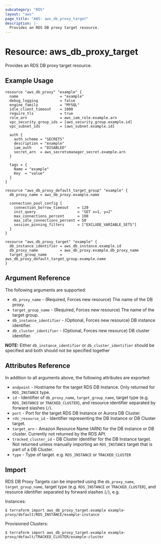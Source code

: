 ```yaml
---
subcategory: "RDS"
layout: "aws"
page_title: "AWS: aws_db_proxy_target"
description: |-
  Provides an RDS DB proxy target resource.
---
```


# Resource: aws_db_proxy_target

Provides an RDS DB proxy target resource.

## Example Usage

```hcl
resource "aws_db_proxy" "example" {
  name                   = "example"
  debug_logging          = false
  engine_family          = "MYSQL"
  idle_client_timeout    = 1800
  require_tls            = true
  role_arn               = aws_iam_role.example.arn
  vpc_security_group_ids = [aws_security_group.example.id]
  vpc_subnet_ids         = [aws_subnet.example.id]

  auth {
    auth_scheme = "SECRETS"
    description = "example"
    iam_auth    = "DISABLED"
    secret_arn  = aws_secretsmanager_secret.example.arn
  }

  tags = {
    Name = "example"
    Key  = "value"
  }
}

resource "aws_db_proxy_default_target_group" "example" {
  db_proxy_name = aws_db_proxy.example.name

  connection_pool_config {
    connection_borrow_timeout    = 120
    init_query                   = "SET x=1, y=2"
    max_connections_percent      = 100
    max_idle_connections_percent = 50
    session_pinning_filters      = ["EXCLUDE_VARIABLE_SETS"]
  }
}

resource "aws_db_proxy_target" "example" {
  db_instance_identifier = aws_db_instance.example.id
  db_proxy_name          = aws_db_proxy.example.db_proxy_name
  target_group_name      = aws_db_proxy_default_target_group.example.name
}
```

## Argument Reference

The following arguments are supported:

* `db_proxy_name` - (Required, Forces new resource) The name of the DB proxy.
* `target_group_name` - (Required, Forces new resource) The name of the target group.
* `db_instance_identifier` - (Optional, Forces new resource) DB instance identifier.
* `db_cluster_identifier` - (Optional, Forces new resource) DB cluster identifier.

**NOTE:** Either `db_instance_identifier` or `db_cluster_identifier` should be specified and both should not be specified together

## Attributes Reference

In addition to all arguments above, the following attributes are exported:

* `endpoint` - Hostname for the target RDS DB Instance. Only returned for `RDS_INSTANCE` type.
* `id` - Identifier of  `db_proxy_name`, `target_group_name`, target type (e.g. `RDS_INSTANCE` or `TRACKED_CLUSTER`), and resource identifier separated by forward slashes (`/`).
* `port` - Port for the target RDS DB Instance or Aurora DB Cluster.
* `rds_resource_id` - Identifier representing the DB Instance or DB Cluster target.
* `target_arn` - Amazon Resource Name (ARN) for the DB instance or DB cluster. Currently not returned by the RDS API.
* `tracked_cluster_id` - DB Cluster identifier for the DB Instance target. Not returned unless manually importing an `RDS_INSTANCE` target that is part of a DB Cluster.
* `type` - Type of target. e.g. `RDS_INSTANCE` or `TRACKED_CLUSTER`

## Import

RDS DB Proxy Targets can be imported using the `db_proxy_name`, `target_group_name`, target type (e.g. `RDS_INSTANCE` or `TRACKED_CLUSTER`), and resource identifier separated by forward slashes (`/`), e.g.

Instances:

```
$ terraform import aws_db_proxy_target.example example-proxy/default/RDS_INSTANCE/example-instance
```

Provisioned Clusters:

```
$ terraform import aws_db_proxy_target.example example-proxy/default/TRACKED_CLUSTER/example-cluster
```

